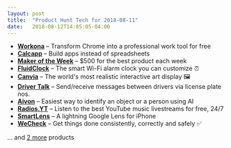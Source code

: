 ```yaml
---
layout: post
title:  "Product Hunt Tech for 2018-08-11"
date:   2018-08-12T14:05:05-04:00
---
```


* **[Workona](https://www.producthunt.com/posts/workona?utm_campaign=producthunt-api&utm_medium=api&utm_source=Application%3A+Daily+Digest+RSS+%28ID%3A+3202%29)** – Transform Chrome into a professional work tool for free
* **[Calcapp](https://www.producthunt.com/posts/calcapp?utm_campaign=producthunt-api&utm_medium=api&utm_source=Application%3A+Daily+Digest+RSS+%28ID%3A+3202%29)** – Build apps instead of spreadsheets
* **[Maker of the Week](https://www.producthunt.com/posts/maker-of-the-week?utm_campaign=producthunt-api&utm_medium=api&utm_source=Application%3A+Daily+Digest+RSS+%28ID%3A+3202%29)** – $500 for the best product each week
* **[FluidClock](https://www.producthunt.com/posts/fluidclock?utm_campaign=producthunt-api&utm_medium=api&utm_source=Application%3A+Daily+Digest+RSS+%28ID%3A+3202%29)** – The smart Wi-Fi alarm clock you can customize ⏰
* **[Canvia](https://www.producthunt.com/posts/canvia?utm_campaign=producthunt-api&utm_medium=api&utm_source=Application%3A+Daily+Digest+RSS+%28ID%3A+3202%29)** – The world's most realistic interactive art display 🖼️
* **[Driver Talk](https://www.producthunt.com/posts/driver-talk?utm_campaign=producthunt-api&utm_medium=api&utm_source=Application%3A+Daily+Digest+RSS+%28ID%3A+3202%29)** – Send/receive messages between drivers via license plate nos.
* **[Aivon](https://www.producthunt.com/posts/aivon?utm_campaign=producthunt-api&utm_medium=api&utm_source=Application%3A+Daily+Digest+RSS+%28ID%3A+3202%29)** – Easiest way to identify an object or a person using AI
* **[Radios.YT](https://www.producthunt.com/posts/radios-yt?utm_campaign=producthunt-api&utm_medium=api&utm_source=Application%3A+Daily+Digest+RSS+%28ID%3A+3202%29)** – Listen to the best YouTube music livestreams for free, 24/7
* **[SmartLens](https://www.producthunt.com/posts/smartlens?utm_campaign=producthunt-api&utm_medium=api&utm_source=Application%3A+Daily+Digest+RSS+%28ID%3A+3202%29)** – A lightning Google Lens for iPhone
* **[WeCheck](https://www.producthunt.com/posts/wecheck?utm_campaign=producthunt-api&utm_medium=api&utm_source=Application%3A+Daily+Digest+RSS+%28ID%3A+3202%29)** – Get things done consistently, correctly and safely ✅

… and [2 more](https://www.producthunt.com/tech) products